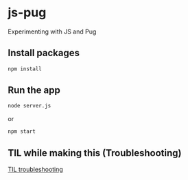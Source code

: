 # js-pug

Experimenting with JS and Pug

## Install packages

```bash
npm install
```

## Run the app

```bash
node server.js 
```

or

```bash
npm start
```

## TIL while making this (Troubleshooting)

[TIL troubleshooting](TIL.md)
